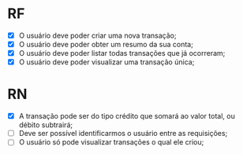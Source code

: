 # RF

-   [x] O usuário deve poder criar uma nova transação;
-   [x] O usuário deve poder obter um resumo da sua conta;
-   [x] O usuário deve poder listar todas transações que já ocorreram;
-   [x] O usuário deve poder visualizar uma transação única;

# RN

-   [x] A transação pode ser do tipo crédito que somará ao valor total, ou débito subtrairá;
-   [ ] Deve ser possível identificarmos o usuário entre as requisições;
-   [ ] O usuário só pode visualizar transações o qual ele criou;

